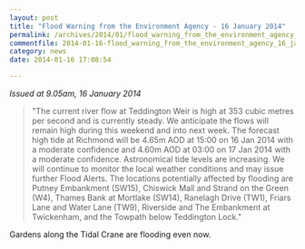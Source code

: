 ```yaml
---
layout: post
title: "Flood Warning from the Environment Agency - 16 January 2014"
permalink: /archives/2014/01/flood_warning_from_the_environment_agency_16_janua.html
commentfile: 2014-01-16-flood_warning_from_the_environment_agency_16_janua
category: news
date: 2014-01-16 17:08:54

---
```


*Issued at 9.05am, 16 January 2014*

> "The current river flow at Teddington Weir is high at 353 cubic metres per second and is currently steady. We anticipate the flows will remain high during this weekend and into next week. The forecast high tide at Richmond will be 4.65m AOD at 15:00 on 16 Jan 2014 with a moderate confidence and 4.60m AOD at 03:00 on 17 Jan 2014 with a moderate confidence. Astronomical tide levels are increasing. We will continue to monitor the local weather conditions and may issue further Flood Alerts. The locations potentially affected by flooding are Putney Embankment (SW15), Chiswick Mall and Strand on the Green (W4), Thames Bank at Mortlake (SW14), Ranelagh Drive (TW1), Friars Lane and Water Lane (TW9), Riverside and The Embankment at Twickenham, and the Towpath below Teddington Lock."

Gardens along the Tidal Crane are flooding even now.

